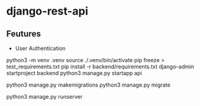 # django-rest-api

## Feutures
- User Authentication






python3 -m venv .venv
source ./.venv/bin/activate
pip freeze > test_requirements.txt
pip install -r backend/requirements.txt
django-admin startproject backend
python3 manage.py startapp api


python3 manage.py makemigrations
python3 manage.py migrate

python3 manage.py runserver
